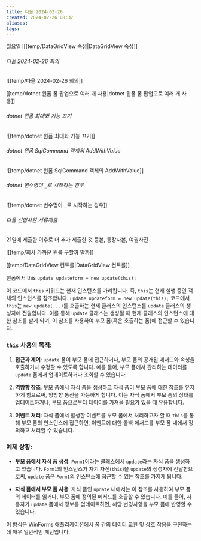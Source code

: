 ```yaml
---
title: 다울 2024-02-26
created: 2024-02-26 08:37
aliases: 
tags:
---
```


월요일
![[temp/DataGridView 속성|DataGridView 속성]]


###### 다울 2024-02-26 회의
![[temp/다울 2024-02-26 회의]]



[[temp/dotnet 윈폼 폼 팝업으로 여러 개 사용|dotnet 윈폼 폼 팝업으로 여러 개 사용]]

###### dotnet 윈폼 최대화 기능 끄기
![[temp/dotnet 윈폼 최대화 기능 끄기]]

###### dotnet 윈폼 SqlCommand 객체의 AddWithValue
![[temp/dotnet 윈폼 SqlCommand 객체의 AddWithValue]]

###### dotnet 변수명이 `_`로 시작하는 경우
![[temp/dotnet 변수명이 `_`로 시작하는 경우]]

###### 다울 신입사원 서류제출
21일에 제출한 이후로 더 추가 제출한 것
등본, 통장사본, 여권사진


![[temp/회사 가까운 원룸 구할까 말까]]

[[temp/DataGridView 컨트롤|DataGridView 컨트롤]]


윈폼에서 this
`update updateform = new update(this);`

이 코드에서 `this` 키워드는 현재 인스턴스를 가리킵니다. 즉, `this`는 현재 실행 중인 객체의 인스턴스를 참조합니다. 
`update updateform = new update(this);` 코드에서 `this`는 `new update(...)`를 호출하는 현재 클래스의 인스턴스를 `update` 클래스의 생성자에 전달합니다. 
이를 통해 `update` 클래스는 생성될 때 현재 클래스의 인스턴스에 대한 참조를 받게 되며, 이 참조를 사용하여 부모 폼(혹은 호출하는 폼)에 접근할 수 있습니다.

### `this` 사용의 목적:

1. **접근과 제어**: `update` 폼이 부모 폼에 접근하거나, 부모 폼의 공개된 메서드와 속성을 호출하거나 수정할 수 있도록 합니다. 예를 들어, 부모 폼에서 관리하는 데이터를 `update` 폼에서 업데이트하거나 조회할 수 있습니다.

2. **역방향 참조**: 부모 폼에서 자식 폼을 생성하고 자식 폼이 부모 폼에 대한 참조를 유지하게 함으로써, 양방향 통신을 가능하게 합니다. 이는 자식 폼에서 부모 폼의 상태를 업데이트하거나, 부모 폼으로부터 데이터를 가져올 필요가 있을 때 유용합니다.

3. **이벤트 처리**: 자식 폼에서 발생한 이벤트를 부모 폼에서 처리하고자 할 때 `this`를 통해 부모 폼의 인스턴스에 접근하면, 이벤트에 대한 콜백 메서드를 부모 폼 내에서 정의하고 처리할 수 있습니다.

### 예제 상황:

- **부모 폼에서 자식 폼 생성**: `Form1`이라는 클래스에서 `update`라는 자식 폼을 생성하고 있습니다. `Form1`의 인스턴스가 자기 자신(`this`)을 `update`의 생성자에 전달함으로써, `update` 폼은 `Form1`의 인스턴스에 접근할 수 있는 참조를 가지게 됩니다.

- **자식 폼에서 부모 폼 사용**: 자식 폼인 `update` 내에서는 이 참조를 사용하여 부모 폼의 데이터를 읽거나, 부모 폼에 정의된 메서드를 호출할 수 있습니다. 예를 들어, 사용자가 `update` 폼에서 정보를 업데이트하면, 해당 변경사항을 부모 폼에 반영할 수 있습니다.

이 방식은 WinForms 애플리케이션에서 폼 간의 데이터 교환 및 상호 작용을 구현하는 데 매우 일반적인 패턴입니다.